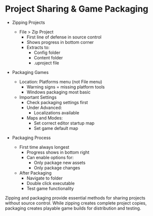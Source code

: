 # Project Sharing & Game Packaging

* Zipping Projects
   * File > Zip Project
       - First line of defense in source control
       - Shows progress in bottom corner
       - Extracts to:
           * Config folder
           * Content folder
           * .uproject file

* Packaging Games
   * Location: Platforms menu (not File menu)
       - Warning signs = missing platform tools
       - Windows packaging most basic
   * Important Settings
       - Check packaging settings first
       - Under Advanced:
           * Localizations available
       - Maps and Modes:
           * Set correct editor startup map
           * Set game default map

* Packaging Process
   * First time always longest
       - Progress shows in bottom right
       - Can enable options for:
           * Only package new assets
           * Only package changes
   * After Packaging
       - Navigate to folder
       - Double click executable
       - Test game functionality

Zipping and packaging provide essential methods for sharing projects without source control. While zipping creates complete project copies, packaging creates playable game builds for distribution and testing.